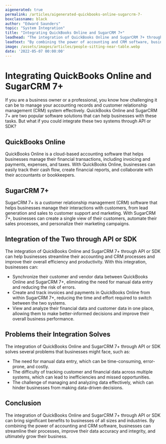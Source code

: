 ```yaml
---
aigenerated: true
permalink: /articles/aigenerated-quickbooks-online-sugarcrm-7-
boxclassname: black
author: "Edward Saunders"
topic: "System Integration"
title: "Integrating QuickBooks Online and SugarCRM 7+"
leadhead: "The integration of QuickBooks Online and SugarCRM 7+ through API or SDK can bring significant benefits to businesses of all sizes and industries"
leadtext: "By combining the power of accounting and CRM software, businesses can streamline their processes, improve their data accuracy and integrity, and ultimately grow their business."
image: /assets/images/articles/people-sitting-near-table.webp
date: '2022-05-07 00:00:00'
---
```

<div class="arttext">  <h1>Integrating QuickBooks Online and SugarCRM 7+</h1>
  
  <p>If you are a business owner or a professional, you know how challenging it can be to manage your accounting records and customer relationship management (CRM) system effectively. QuickBooks Online and SugarCRM 7+ are two popular software solutions that can help businesses with these tasks. But what if you could integrate these two systems through API or SDK?</p>
  
  <h2>QuickBooks Online</h2>
  
  <p>QuickBooks Online is a cloud-based accounting software that helps businesses manage their financial transactions, including invoicing and payments, expenses, and taxes. With QuickBooks Online, businesses can easily track their cash flow, create financial reports, and collaborate with their accountants or bookkeepers.</p>
  
  <h2>SugarCRM 7+</h2>
  
  <p>SugarCRM 7+ is a customer relationship management (CRM) software that helps businesses manage their interactions with customers, from lead generation and sales to customer support and marketing. With SugarCRM 7+, businesses can create a single view of their customers, automate their sales processes, and personalize their marketing campaigns.</p>
  
  <h2>Integration of the Two through API or SDK</h2>
  
  <p>The integration of QuickBooks Online and SugarCRM 7+ through API or SDK can help businesses streamline their accounting and CRM processes and improve their overall efficiency and productivity. With this integration, businesses can:</p>
  
  <ul>
    <li>Synchronize their customer and vendor data between QuickBooks Online and SugarCRM 7+, eliminating the need for manual data entry and reducing the risk of errors.</li>
    <li>Create and track invoices and payments in QuickBooks Online from within SugarCRM 7+, reducing the time and effort required to switch between the two systems.</li>
    <li>View and analyze their financial data and customer data in one place, allowing them to make better-informed decisions and improve their overall business performance.</li>
  </ul>
  
  <h2>Problems their Integration Solves</h2>
  
  <p>The integration of QuickBooks Online and SugarCRM 7+ through API or SDK solves several problems that businesses might face, such as:</p>
  
  <ul>
    <li>The need for manual data entry, which can be time-consuming, error-prone, and costly.</li>
    <li>The difficulty of tracking customer and financial data across multiple systems, which can lead to inefficiencies and missed opportunities.</li>
    <li>The challenge of managing and analyzing data effectively, which can hinder businesses from making data-driven decisions.</li>
  </ul>
  
  <h2>Conclusion</h2>
  
  <p>The integration of QuickBooks Online and SugarCRM 7+ through API or SDK can bring significant benefits to businesses of all sizes and industries. By combining the power of accounting and CRM software, businesses can streamline their processes, improve their data accuracy and integrity, and ultimately grow their business.</p>
  
</div>